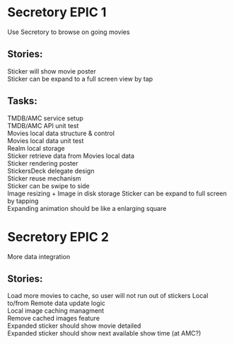 # Secretory EPIC 1
Use Secretory to browse on going movies

## Stories:
Sticker will show movie poster   
Sticker can be expand to a full screen view by tap  

## Tasks:
TMDB/AMC service setup  
TMDB/AMC API unit test  
Movies local data structure & control  
Movies local data unit test  
Realm local storage  
Sticker retrieve data from Movies local data  
Sticker rendering poster  
StickersDeck delegate design  
Sticker reuse mechanism  
Sticker can be swipe to side  
Image resizing + Image in disk storage
Sticker can be expand to full screen by tapping  
Expanding animation should be like a enlarging square  

# Secretory EPIC 2
More data integration

## Stories:
Load more movies to cache, so user will not run out of stickers
Local to/from Remote data update logic  
Local image caching managment  
Remove cached images feature  
Expanded sticker should show movie detailed  
Expanded sticker should show next available show time  (at AMC?)  
